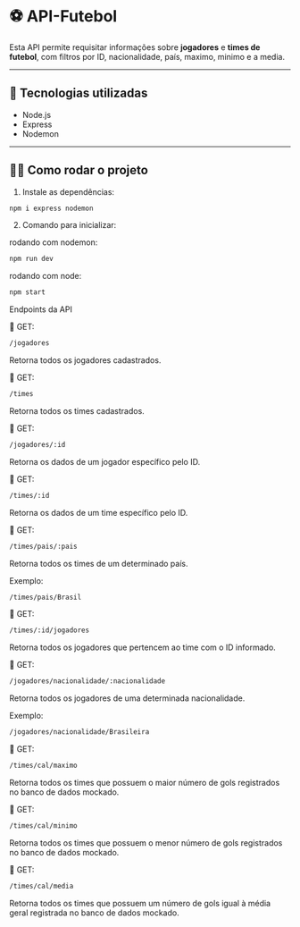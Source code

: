 # ⚽ API-Futebol

Esta API permite requisitar informações sobre **jogadores** e **times de futebol**, com filtros por ID, nacionalidade, país, maximo, minimo e a media.

---

## 🚀 Tecnologias utilizadas
- Node.js
- Express
- Nodemon

---

## 🧑‍💻 Como rodar o projeto

1. Instale as dependências:
```bash
npm i express nodemon
```
2. Comando para inicializar:

rodando com nodemon:
  ```bash
npm run dev 
```
rodando com node:
```bash
npm start
```
 Endpoints da API
 
 🔹 GET:
```bash
/jogadores
```
Retorna todos os jogadores cadastrados.

🔹 GET:
```bash
/times
```
Retorna todos os times cadastrados.

🔹 GET:
```bash
/jogadores/:id
```
Retorna os dados de um jogador específico pelo ID.

🔹 GET:
```bash
/times/:id
```
Retorna os dados de um time específico pelo ID.

🔹 GET:
```bash
/times/pais/:pais
```
Retorna todos os times de um determinado país.

Exemplo: 
```bash
/times/pais/Brasil
```

🔹 GET:
```bash
/times/:id/jogadores
```
Retorna todos os jogadores que pertencem ao time com o ID informado.

🔹 GET:
```bash
/jogadores/nacionalidade/:nacionalidade
```
Retorna todos os jogadores de uma determinada nacionalidade.

Exemplo:
```bash
/jogadores/nacionalidade/Brasileira
```

🔹 GET:
```bash
/times/cal/maximo
```
Retorna todos os times que possuem o maior número de gols registrados no banco de dados mockado.

🔹 GET:
```bash
/times/cal/minimo
```
Retorna todos os times que possuem o menor número de gols registrados no banco de dados mockado.

🔹 GET:
```bash
/times/cal/media
```
Retorna todos os times que possuem um número de gols igual à média geral registrada no banco de dados mockado.
